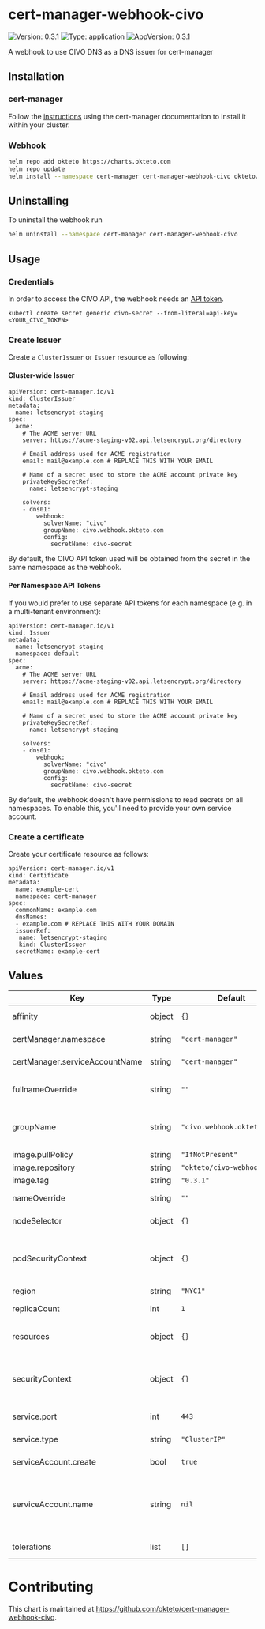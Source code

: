 # cert-manager-webhook-civo

![Version: 0.3.1](https://img.shields.io/badge/Version-0.3.1-informational?style=flat-square) ![Type: application](https://img.shields.io/badge/Type-application-informational?style=flat-square) ![AppVersion: 0.3.1](https://img.shields.io/badge/AppVersion-0.3.1-informational?style=flat-square)

A webhook to use CIVO DNS as a DNS issuer for cert-manager

## Installation

### cert-manager

Follow the [instructions](https://cert-manager.io/docs/installation/) using the cert-manager documentation to install it within your cluster.

### Webhook

```bash
helm repo add okteto https://charts.okteto.com
helm repo update
helm install --namespace cert-manager cert-manager-webhook-civo okteto/cert-manager-webhook-civo
```

## Uninstalling

To uninstall the webhook run

```bash
helm uninstall --namespace cert-manager cert-manager-webhook-civo
```

## Usage

### Credentials
In order to access the CIVO API, the webhook needs an [API token](https://www.civo.com/account/security).

```
kubectl create secret generic civo-secret --from-literal=api-key=<YOUR_CIVO_TOKEN>
```

### Create Issuer

Create a `ClusterIssuer` or `Issuer` resource as following:

#### Cluster-wide Issuer
```
apiVersion: cert-manager.io/v1
kind: ClusterIssuer
metadata:
  name: letsencrypt-staging
spec:
  acme:
    # The ACME server URL
    server: https://acme-staging-v02.api.letsencrypt.org/directory
   
    # Email address used for ACME registration
    email: mail@example.com # REPLACE THIS WITH YOUR EMAIL
   
    # Name of a secret used to store the ACME account private key
    privateKeySecretRef:
      name: letsencrypt-staging

    solvers:
    - dns01:
        webhook:
          solverName: "civo"
          groupName: civo.webhook.okteto.com
          config:
            secretName: civo-secret
```

By default, the CIVO API token used will be obtained from the secret in the same namespace as the webhook.

#### Per Namespace API Tokens

If you would prefer to use separate API tokens for each namespace (e.g. in a multi-tenant environment):

```
apiVersion: cert-manager.io/v1
kind: Issuer
metadata:
  name: letsencrypt-staging
  namespace: default
spec:
  acme:
    # The ACME server URL
    server: https://acme-staging-v02.api.letsencrypt.org/directory
   
    # Email address used for ACME registration
    email: mail@example.com # REPLACE THIS WITH YOUR EMAIL
   
    # Name of a secret used to store the ACME account private key
    privateKeySecretRef:
      name: letsencrypt-staging

    solvers:
    - dns01:
        webhook:
          solverName: "civo"
          groupName: civo.webhook.okteto.com
          config:
            secretName: civo-secret
```

By default, the webhook doesn't have permissions to read secrets on all namespaces. To enable this, you'll need to provide your own service account.

### Create a certificate

Create your certificate resource as follows:

```
apiVersion: cert-manager.io/v1
kind: Certificate
metadata:
  name: example-cert
  namespace: cert-manager
spec:
  commonName: example.com
  dnsNames:
  - example.com # REPLACE THIS WITH YOUR DOMAIN
  issuerRef:
   name: letsencrypt-staging
   kind: ClusterIssuer
  secretName: example-cert
```

## Values

| Key | Type | Default | Description |
|-----|------|---------|-------------|
| affinity | object | `{}` | Node affinity for pod assignment |
| certManager.namespace | string | `"cert-manager"` | cert-manager's namespace |
| certManager.serviceAccountName | string | `"cert-manager"` | cert-manager's serviceAccountName |
| fullnameOverride | string | `""` | Override the full name of the created resources |
| groupName | string | `"civo.webhook.okteto.com"` | groupName for the webhook, issuers and clusterIssuers must match this |
| image.pullPolicy | string | `"IfNotPresent"` | Image pull policy |
| image.repository | string | `"okteto/civo-webhook"` | Image repository |
| image.tag | string | `"0.3.1"` |  |
| nameOverride | string | `""` | Override the name of the created resources |
| nodeSelector | object | `{}` | Node labels for pod assignment |
| podSecurityContext | object | `{}` | Optional pod context. The yaml block should adhere to the [PodSecurityContext spec](https://v1-18.docs.kubernetes.io/docs/reference/generated/kubernetes-api/v1.18/#securitycontext-v1-core) |
| region | string | `"NYC1"` | region on CIVO |
| replicaCount | int | `1` | Number of webhook replicas |
| resources | object | `{}` | CPU/memory resource requests/limits |
| securityContext | object | `{}` | Optional security context. The yaml block should adhere to the [SecurityContext spec](https://v1-18.docs.kubernetes.io/docs/reference/generated/kubernetes-api/v1.18/#podsecuritycontext-v1-core) |
| service.port | int | `443` | port for the webhook API server |
| service.type | string | `"ClusterIP"` | service type for the webhook API server |
| serviceAccount.create | bool | `true` | If true, create a new service account |
| serviceAccount.name | string | `nil` | Service account to be used. If not set and serviceAccount.create is true, a name is generated using the fullname template |
| tolerations | list | `[]` | Node tolerations for pod assignment |

# Contributing

This chart is maintained at https://github.com/okteto/cert-manager-webhook-civo.